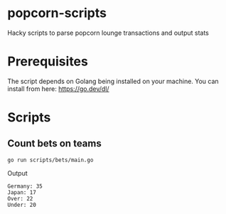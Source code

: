 # popcorn-scripts

Hacky scripts to parse popcorn lounge transactions and output stats

# Prerequisites

The script depends on Golang being installed on your machine. You can install from here: https://go.dev/dl/

# Scripts

## Count bets on teams

`go run scripts/bets/main.go`

Output

```text
Germany: 35
Japan: 17
Over: 22
Under: 20
```